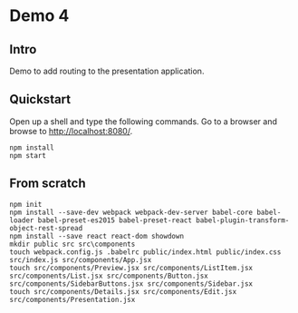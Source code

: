 # Demo 4

## Intro

Demo to add routing to the presentation application.

## Quickstart

Open up a shell and type the following commands.
Go to a browser and browse to [http://localhost:8080/](http://localhost:8080/).

```shell
npm install
npm start
```

## From scratch

```shell
npm init
npm install --save-dev webpack webpack-dev-server babel-core babel-loader babel-preset-es2015 babel-preset-react babel-plugin-transform-object-rest-spread
npm install --save react react-dom showdown
mkdir public src src\components
touch webpack.config.js .babelrc public/index.html public/index.css src/index.js src/components/App.jsx
touch src/components/Preview.jsx src/components/ListItem.jsx src/components/List.jsx src/components/Button.jsx src/components/SidebarButtons.jsx src/components/Sidebar.jsx
touch src/components/Details.jsx src/components/Edit.jsx src/components/Presentation.jsx
```